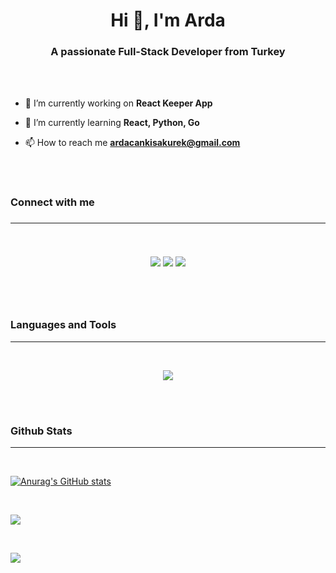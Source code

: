 <h1 style="font-weight: bold;" align="center">Hi 👋, I'm Arda</h1>
<h3 align="center">A passionate Full-Stack Developer from Turkey</h3>

<br>
<br>

- 🔭 I’m currently working on **React Keeper App**

- 🌱 I’m currently learning **React, Python, Go**

- 📫 How to reach me **ardacankisakurek@gmail.com**

<br>
<br>

<h3 style="font-weight: bold;" align="left">Connect with me<h3>

<hr>
<br>

<p align="center">
  <a href="https://skillicons.dev">
    <a href="https://www.linkedin.com/in/arda-can-kisakurek/"><img src="https://skillicons.dev/icons?i=linkedin" /></a>
    <a href="https://stackoverflow.com/users/18049575/arda-can-k%c4%b1sak%c3%bcrek"><img src="https://skillicons.dev/icons?i=stackoverflow" /></a>
    <a href="#"><img src="https://skillicons.dev/icons?i=instagram" /></a>
  </a>
</p>

<br>
<br>

<h3 style="font-weight: bold;" align="left">Languages and Tools</h3>

<hr>
<br>

<p align="center">
  <a href="https://skillicons.dev">
    <img src="https://skillicons.dev/icons?i=git,vscode,c,arduino,bootstrap,css,pug,figma,heroku,firebase,go,graphql,html,js,jquery,linux,md,mongodb,nextjs,nodejs,express,postgres,py,react,sass,vue,tailwind,materialui&perline=13" />
  </a>
</p>

<br>
<br>

<h3 style="font-weight: bold;" align="left">Github Stats</h3>

<hr>
<br>

[![Anurag's GitHub stats](https://github-readme-stats.vercel.app/api?username=cankskrk&theme=radical&hide_border=true)](https://github.com/anuraghazra/github-readme-stats)

<br>

![](https://github-readme-streak-stats.herokuapp.com/?user=cankskrk&theme=radical&hide_border=true)<br/>

<br>

[![](https://visitcount.itsvg.in/api?id=cankskrk&icon=6&color=11)](https://visitcount.itsvg.in)

<!-- Proudly created with GPRM ( https://gprm.itsvg.in ) -->
